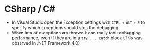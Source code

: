﻿# CSharp / C#

- In Visual Studio open the Exception Settings with `CTRL` + `ALT` + `E` to specify which exceptions should stop the debugging.
- When lots of exceptions are thrown it can really tank debugging performance, even if they are in a `try ... catch` block (This was observed in .NET Framework 4.0)